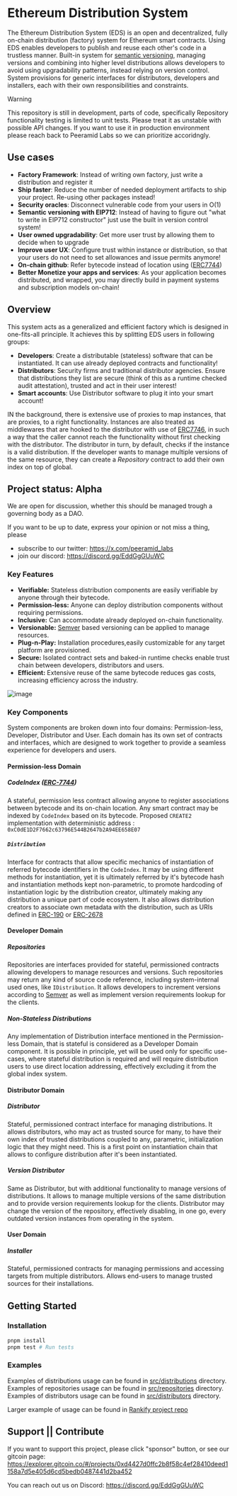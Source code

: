 # **Ethereum Distribution System**

The Ethereum Distribution System (EDS) is an open and decentralized, fully on-chain distribution (factory) system for Ethereum smart contracts. Using EDS enables developers to publish and reuse each other's code in a trustless manner. Built-in system for [semantic versioning](http://semver.org/), managing versions and combining into higher level distributions allows developers to avoid using upgradability patterns, instead relying on version control.
System provisions for generic interfaces for distributors, developers and installers, each with their own responsibilities and constraints.


> [!WARNING]  
> This repository is still in development, parts of code, specifically Repository functionality testing is limited to unit tests. Please treat it as unstable with possible API changes. If you want to use it in production environment please reach back to Peeramid Labs so we can prioritize accoridngly. 

## **Use cases**

* **Factory Framework**: Instead of writing own factory, just write a distribution and register it
* **Ship faster**: Reduce the number of needed deployment artifacts to ship your project. Re-using other packages instead\!
* **Security oracles**: Disconnect vulnerable code from your users in O(1)
* **Semantic versioning with EIP712**: Instead of having to figure out "what to write in EIP712 constructor" just use the built in version control system\!
* **User owned upgradability**: Get more user trust by allowing them to decide when to upgrade
* **Improve user UX**: Configure trust within instance or distribution, so that your users do not need to set allowances and issue permits anymore\!
* **On-chain github**: Refer bytecode instead of location using ([ERC7744](https://eips.ethereum.org/EIPS/eip-7744))
* **Better Monetize your apps and services**: As your application becomes distributed, and wrapped, you may directly build in payment systems and subscription models on-chain\!

## **Overview**

This system acts as a generalized and efficient factory which is designed in one-fits-all principle. It achieves this by splitting EDS users in following groups:

* **Developers**: Create a distributable (stateless) software that can be instantiated. It can use already deployed contracts and functionality\!
* **Distributors**: Security firms and traditional distributor agencies. Ensure that distributions they list are secure (think of this as a runtime checked audit attestation), trusted and act in their user interest\!
* **Smart accounts**: Use Distributor software to plug it into your smart account\!

IN the background, there is extensive use of proxies to map instances, that are proxies, to a right functionality. Instances are also treated as middlewares that are hooked to the distributor with use of [ERC7746](https://eips.ethereum.org/EIPS/eip-7746), in such a way that the caller cannot reach the functionality without first checking with the distributor. The distributor in turn, by default, checks if the instance is a valid distribution.
If the developer wants to manage multiple versions of the same resource, they can create a *Repository* contract to add their own index on top of global.

## Project status: Alpha

We are open for discussion, whether this should be managed trough a governing body as a DAO.

If you want to be up to date, express your opinion or not miss a thing, please
- subscribe to our twitter: https://x.com/peeramid_labs
- join our discord: https://discord.gg/EddGgGUuWC


### Key Features

- **Verifiable:** Stateless distribution components are easily verifiable by anyone through their bytecode.
- **Permission-less:** Anyone can deploy distribution components without requiring permissions.
- **Inclusive:** Can accommodate already deployed on-chain functionality.
- **Versionable:** [Semver](http://semver.org/) based versioning can be applied to manage resources.
- **Plug-n-Play:** Installation procedures,easily customizable for any target platform are provisioned.
- **Secure:** Isolated contract sets and baked-in runtime checks enable trust chain between developers, distributors and users.
- **Efficient:** Extensive reuse of the same bytecode reduces gas costs, increasing efficiency across the industry.

![image](https://github.com/user-attachments/assets/52fa7028-177c-4de2-9259-3f883491a3d3)

### Key Components

System components are broken down into four domains: Permission-less, Developer, Distributor and User. Each domain has its own set of contracts and interfaces, which are designed to work together to provide a seamless experience for developers and users.

#### Permission-less Domain

##### CodeIndex ([ERC-7744](https://eips.ethereum.org/EIPS/eip-7744))

A stateful, permission less contract allowing anyone to register associations between bytecode and its on-chain location. Any smart contract may be indexed by `CodeIndex` based on its bytecode.
Proposed `CREATE2` implementation with deterministic address : `0xC0dE1D2F7662c63796E544B2647b2A94EE658E07`

##### `Distribution`

Interface for contracts that allow specific mechanics of instantiation of referred bytecode identifiers in the `CodeIndex`. It may be using different methods for instantiation, yet it is ultimately referred by it's bytecode hash and instantiation methods kept non-parametric, to promote hardcoding of instantiation logic by the distribution creator, ultimately making any distribution a unique part of code ecosystem.
It also allows distribution creators to associate own metadata with the distribution, such as URIs defined in [ERC-190](https://eips.ethereum.org/EIPS/eip-190) or [ERC-2678](https://eips.ethereum.org/EIPS/eip-2678)

#### Developer Domain

##### Repositories

Repositories are interfaces provided for stateful, permissioned contracts allowing developers to manage resources and versions. Such repositories may return any kind of source code reference, including system-internal used ones, like `IDistribution`. It allows developers to increment versions according to [Semver](http://semver.org/) as well as implement version requirements lookup for the clients.

##### Non-Stateless Distributions

Any implementation of Distribution interface mentioned in the Permission-less Domain, that is stateful is considered as a Developer Domain component. It is possible in principle, yet will be used only for specific use-cases, where stateful distribution is required and will require distribution users to use direct location addressing, effectively excluding it from the global index system.

#### Distributor Domain

##### Distributor

Stateful, permissioned contract interface for managing distributions. It allows distributors, who may act as trusted source for many, to have their own index of trusted distributions coupled to any, parametric, initialization logic that they might need. This is a first point on instantiation chain that allows to configure distribution after it's been instantiated.

##### Version Distributor

Same as Distributor, but with additional functionality to manage versions of distributions. It allows to manage multiple versions of the same distribution and to provide version requirements lookup for the clients. Distributor may change the version of the repository, effectively disabling, in one go, every outdated version instances from operating in the system.

#### User Domain

##### Installer

Stateful, permissioned contracts for managing permissions and accessing targets from multiple distributors. Allows end-users to manage trusted sources for their installations.

## Getting Started

### Installation

```bash
pnpm install
pnpm test # Run tests
```

### Examples

Examples of distributions usage can be found in [src/distributions](src/distributions) directory.
Examples of repositories usage can be found in [src/repositories](src/repositories) directory.
Examples of distributors usage can be found in [src/distributors](src/distributors) directory.

Larger example of usage can be found in [Rankify project repo](https://github.com/peeramid-labs/contracts)


## Support || Contribute

If you want to support this project, please click "sponsor" button, or see our gitcoin page:
https://explorer.gitcoin.co/#/projects/0xd4427d0ffc2b8f58c4ef28410deed1158a7d5e405d6cd5bedb0487441d2ba452



You can reach out us on Discord: https://discord.gg/EddGgGUuWC







